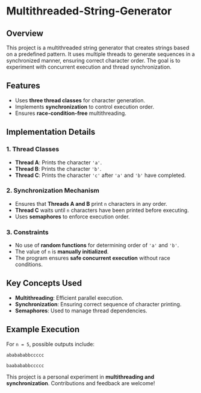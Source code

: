 # Multithreaded-String-Generator

## Overview
This project is a multithreaded string generator that creates strings based on a predefined pattern. It uses multiple threads to generate sequences in a synchronized manner, ensuring correct character order. The goal is to experiment with concurrent execution and thread synchronization.

## Features
- Uses **three thread classes** for character generation.
- Implements **synchronization** to control execution order.
- Ensures **race-condition-free** multithreading.

## Implementation Details

### 1. Thread Classes
- **Thread A**: Prints the character `'a'`.
- **Thread B**: Prints the character `'b'`.
- **Thread C**: Prints the character `'c'` after `'a'` and `'b'` have completed.

### 2. Synchronization Mechanism
- Ensures that **Threads A and B** print `n` characters in any order.
- **Thread C** waits until `n` characters have been printed before executing.
- Uses **semaphores** to enforce execution order.

### 3. Constraints
- No use of **random functions** for determining order of `'a'` and `'b'`.
- The value of `n` is **manually initialized**.
- The program ensures **safe concurrent execution** without race conditions.

## Key Concepts Used
- **Multithreading**: Efficient parallel execution.
- **Synchronization**: Ensuring correct sequence of character printing.
- **Semaphores**: Used to manage thread dependencies.

## Example Execution
For `n = 5`, possible outputs include:
```
ababababbccccc
```
```
baabababbccccc
```

This project is a personal experiment in **multithreading and synchronization**. Contributions and feedback are welcome!

